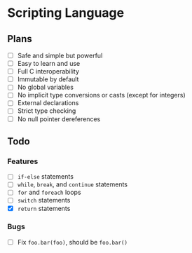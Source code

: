 # Scripting Language

## Plans

* [ ] Safe and simple but powerful
* [ ] Easy to learn and use
* [ ] Full C interoperability
* [ ] Immutable by default
* [ ] No global variables
* [ ] No implicit type conversions or casts (except for integers)
* [ ] External declarations
* [ ] Strict type checking
* [ ] No null pointer dereferences

## Todo

### Features

* [ ] `if-else` statements
* [ ] `while`, `break`, and `continue` statements
* [ ] `for` and `foreach` loops
* [ ] `switch` statements
* [x] `return` statements

### Bugs

* [ ] Fix `foo.bar(foo)`, should be `foo.bar()`
